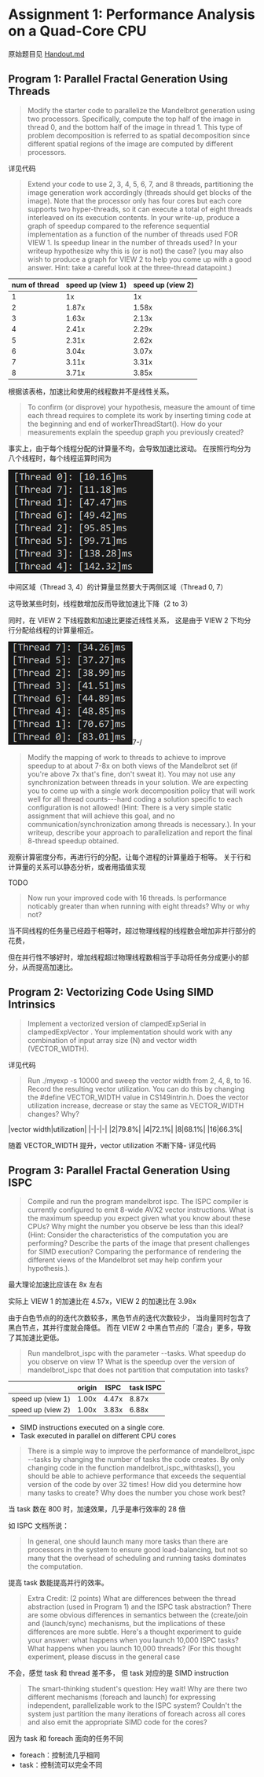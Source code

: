 # Assignment 1: Performance Analysis on a Quad-Core CPU #

原始题目见 [Handout.md](./Handout.md)

## Program 1: Parallel Fractal Generation Using Threads

> Modify the starter code to parallelize the Mandelbrot generation using two processors. Specifically, compute the top half of the image in thread 0, and the bottom half of the image in thread 1. This type of problem decomposition is referred to as spatial decomposition since different spatial regions of the image are computed by different processors.

详见代码

> Extend your code to use 2, 3, 4, 5, 6, 7, and 8 threads, partitioning the image generation work accordingly (threads should get blocks of the image). Note that the processor only has four cores but each core supports two hyper-threads, so it can execute a total of eight threads interleaved on its execution contents. In your write-up, produce a graph of speedup compared to the reference sequential implementation as a function of the number of threads used FOR VIEW 1. Is speedup linear in the number of threads used? In your writeup hypothesize why this is (or is not) the case? (you may also wish to produce a graph for VIEW 2 to help you come up with a good answer. Hint: take a careful look at the three-thread datapoint.)

|num of thread|speed up (view 1)|speed up (view 2)|
|-|-|-|
|1|1x|1x|
|2|1.87x|1.58x|
|3|1.63x|2.13x|
|4|2.41x|2.29x|
|5|2.31x|2.62x|
|6|3.04x|3.07x|
|7|3.11x|3.31x|
|8|3.71x|3.85x|

根据该表格，加速比和使用的线程数并不是线性关系。

> To confirm (or disprove) your hypothesis, measure the amount of time each thread requires to complete its work by inserting timing code at the beginning and end of workerThreadStart(). How do your measurements explain the speedup graph you previously created?

事实上，由于每个线程分配的计算量不均，会导致加速比波动。
在按照行均分为八个线程时，每个线程运算时间为

![prog1-0](./assets/prog1-0.png)

中间区域（Thread 3, 4）的计算量显然要大于两侧区域（Thread 0, 7）

这导致某些时刻，线程数增加反而导致加速比下降（2 to 3）

同时，在 VIEW 2 下线程数和加速比更接近线性关系，
这是由于 VIEW 2 下均分行分配给线程的计算量相近。

![prog1-1](./assets/prog1-1.png)7-/

> Modify the mapping of work to threads to achieve to improve speedup to at about 7-8x on both views of the Mandelbrot set (if you're above 7x that's fine, don't sweat it). You may not use any synchronization between threads in your solution. We are expecting you to come up with a single work decomposition policy that will work well for all thread counts---hard coding a solution specific to each configuration is not allowed! (Hint: There is a very simple static assignment that will achieve this goal, and no communication/synchronization among threads is necessary.). In your writeup, describe your approach to parallelization and report the final 8-thread speedup obtained.


观察计算密度分布，再进行行的分配，让每个进程的计算量趋于相等。
关于行和计算量的关系可以静态分析，或者用插值实现

TODO

> Now run your improved code with 16 threads. Is performance noticably greater than when running with eight threads? Why or why not?

当不同线程的任务量已经趋于相等时，超过物理线程的线程数会增加非并行部分的花费，

但在并行性不够好时，增加线程超过物理线程数相当于手动将任务分成更小的部分，从而提高加速比。

## Program 2: Vectorizing Code Using SIMD Intrinsics

> Implement a vectorized version of clampedExpSerial in clampedExpVector . Your implementation should work with any combination of input array size (N) and vector width (VECTOR_WIDTH).

详见代码

> Run ./myexp -s 10000 and sweep the vector width from 2, 4, 8, to 16. Record the resulting vector utilization. You can do this by changing the #define VECTOR_WIDTH value in CS149intrin.h. Does the vector utilization increase, decrease or stay the same as VECTOR_WIDTH changes? Why?

|vector width|utilization|
|-|-|-|
|2|79.8%|
|4|72.1%|
|8|68.1%|
|16|66.3%|

随着 VECTOR_WIDTH 提升，vector utilization 不断下降-
详见代码

## Program 3: Parallel Fractal Generation Using ISPC

> Compile and run the program mandelbrot ispc. The ISPC compiler is currently configured to emit 8-wide AVX2 vector instructions. What is the maximum speedup you expect given what you know about these CPUs? Why might the number you observe be less than this ideal? (Hint: Consider the characteristics of the computation you are performing? Describe the parts of the image that present challenges for SIMD execution? Comparing the performance of rendering the different views of the Mandelbrot set may help confirm your hypothesis.).

最大理论加速比应该在 8x 左右

实际上 VIEW 1 的加速比在 4.57x，VIEW 2 的加速比在 3.98x

由于白色节点的的迭代次数较多，黑色节点的迭代次数较少，
当向量同时包含了黑白节点，其并行度就会降低。
而在 VIEW 2 中黑白节点的「混合」更多，导致了其加速比更低。

> Run mandelbrot_ispc with the parameter --tasks. What speedup do you observe on view 1? What is the speedup over the version of mandelbrot_ispc that does not partition that computation into tasks?

||origin|ISPC|task ISPC|
|-|-|-|-|
|speed up (view 1)|1.00x|4.47x|8.87x|
|speed up (view 2)|1.00x|3.83x|6.88x|

* SIMD instructions executed on a single core.
* Task executed in parallel on different CPU cores

> There is a simple way to improve the performance of mandelbrot_ispc --tasks by changing the number of tasks the code creates. By only changing code in the function mandelbrot_ispc_withtasks(), you should be able to achieve performance that exceeds the sequential version of the code by over 32 times! How did you determine how many tasks to create? Why does the number you chose work best?

当 task 数在 800 时，加速效果，几乎是串行效率的 28 倍

如 ISPC 文档所说：

> In general, one should launch many more tasks than there are processors in the system to ensure good load-balancing, but not so many that the overhead of scheduling and running tasks dominates the computation.

提高 task 数能提高并行的效率。

> Extra Credit: (2 points) What are differences between the thread abstraction (used in Program 1) and the ISPC task abstraction? There are some obvious differences in semantics between the (create/join and (launch/sync) mechanisms, but the implications of these differences are more subtle. Here's a thought experiment to guide your answer: what happens when you launch 10,000 ISPC tasks? What happens when you launch 10,000 threads? (For this thought experiment, please discuss in the general case

不会，感觉 task 和 thread 差不多，
但 task 对应的是 SIMD instruction

> The smart-thinking student's question: Hey wait! Why are there two different mechanisms (foreach and launch) for expressing independent, parallelizable work to the ISPC system? Couldn't the system just partition the many iterations of foreach across all cores and also emit the appropriate SIMD code for the cores?

因为 task 和 foreach 面向的任务不同

* foreach：控制流几乎相同
* task：控制流可以完全不同

